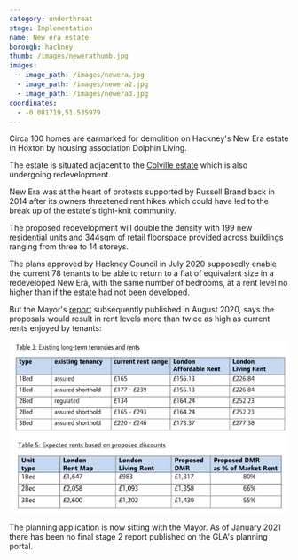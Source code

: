 ```yaml
---
category: underthreat
stage: Implementation 
name: New era estate 
borough: hackney
thumb: /images/newerathumb.jpg
images:
  - image_path: /images/newera.jpg
  - image_path: /images/newera2.jpg
  - image_path: /images/newera3.jpg
coordinates: 
  - -0.081719,51.535979
---
```

Circa 100 homes are earmarked for demolition on Hackney's New Era estate in Hoxton by housing association Dolphin Living.

The estate is situated adjacent to the [Colville estate](/estates/hackney/colville) which is also undergoing redevelopment.

New Era was at the heart of protests supported by Russell Brand back in 2014 after its owners threatened rent hikes which could have led to the break up of the estate's tight-knit community.

The proposed redevelopment will double the density with 199 new residential units and 344sqm of retail floorspace provided across buildings ranging from three to 14 storeys.

The plans approved by Hackney Council in July 2020 supposedly enable the current 78 tenants to be able to return to a flat of equivalent size in a redeveloped New Era, with the same number of bedrooms, at a rent level no higher than if the estate had not been developed.

But the Mayor's [report](https://gla.force.com/pr/s/planning-application/a0i4J0000003T7vQAE/20194944s1?tabset-c2f3b=2) subsequently published in August 2020, says the proposals would result in rent levels more than twice as high as current rents enjoyed by tenants:

<img src="/images/nerents1.png" class="img-fluid rounded img-thumbnail">

<img src="/images/nerents2.png" class="img-fluid rounded img-thumbnail">

The planning application is now sitting with the Mayor. As of January 2021 there has been no final stage 2 report published on the GLA's planning portal.
